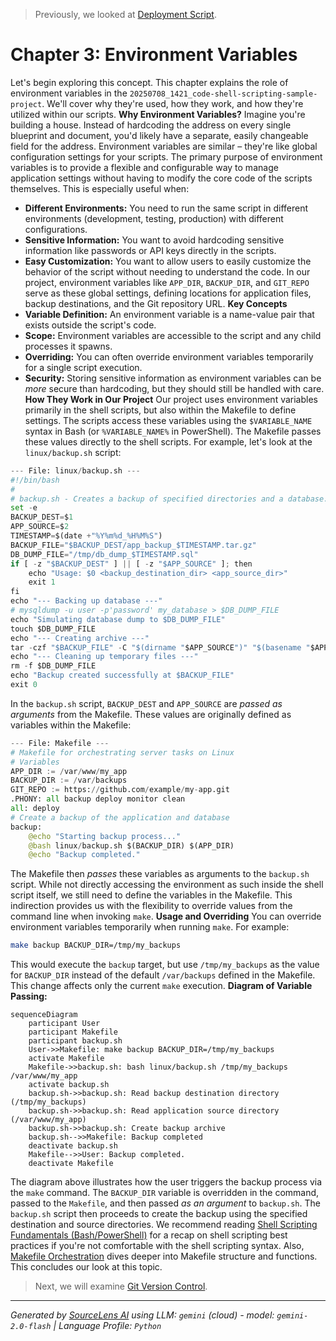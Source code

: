 > Previously, we looked at [Deployment Script](02_deployment-script.md).

# Chapter 3: Environment Variables
Let's begin exploring this concept. This chapter explains the role of environment variables in the `20250708_1421_code-shell-scripting-sample-project`. We'll cover why they're used, how they work, and how they're utilized within our scripts.
**Why Environment Variables?**
Imagine you're building a house. Instead of hardcoding the address on every single blueprint and document, you'd likely have a separate, easily changeable field for the address. Environment variables are similar – they're like global configuration settings for your scripts.
The primary purpose of environment variables is to provide a flexible and configurable way to manage application settings without having to modify the core code of the scripts themselves. This is especially useful when:
*   **Different Environments:** You need to run the same script in different environments (development, testing, production) with different configurations.
*   **Sensitive Information:** You want to avoid hardcoding sensitive information like passwords or API keys directly in the scripts.
*   **Easy Customization:** You want to allow users to easily customize the behavior of the script without needing to understand the code.
In our project, environment variables like `APP_DIR`, `BACKUP_DIR`, and `GIT_REPO` serve as these global settings, defining locations for application files, backup destinations, and the Git repository URL.
**Key Concepts**
*   **Variable Definition:** An environment variable is a name-value pair that exists outside the script's code.
*   **Scope:** Environment variables are accessible to the script and any child processes it spawns.
*   **Overriding:**  You can often override environment variables temporarily for a single script execution.
*   **Security:** Storing sensitive information as environment variables can be *more* secure than hardcoding, but they should still be handled with care.
**How They Work in Our Project**
Our project uses environment variables primarily in the shell scripts, but also within the Makefile to define settings. The scripts access these variables using the `$VARIABLE_NAME` syntax in Bash (or `%VARIABLE_NAME%` in PowerShell). The Makefile passes these values directly to the shell scripts.
For example, let's look at the `linux/backup.sh` script:
```python
--- File: linux/backup.sh ---
#!/bin/bash
#
# backup.sh - Creates a backup of specified directories and a database.
set -e
BACKUP_DEST=$1
APP_SOURCE=$2
TIMESTAMP=$(date +"%Y%m%d_%H%M%S")
BACKUP_FILE="$BACKUP_DEST/app_backup_$TIMESTAMP.tar.gz"
DB_DUMP_FILE="/tmp/db_dump_$TIMESTAMP.sql"
if [ -z "$BACKUP_DEST" ] || [ -z "$APP_SOURCE" ]; then
    echo "Usage: $0 <backup_destination_dir> <app_source_dir>"
    exit 1
fi
echo "--- Backing up database ---"
# mysqldump -u user -p'password' my_database > $DB_DUMP_FILE
echo "Simulating database dump to $DB_DUMP_FILE"
touch $DB_DUMP_FILE
echo "--- Creating archive ---"
tar -czf "$BACKUP_FILE" -C "$(dirname "$APP_SOURCE")" "$(basename "$APP_SOURCE")" -C "/tmp" "$(basename "$DB_DUMP_FILE")"
echo "--- Cleaning up temporary files ---"
rm -f $DB_DUMP_FILE
echo "Backup created successfully at $BACKUP_FILE"
exit 0
```
In the `backup.sh` script, `BACKUP_DEST` and `APP_SOURCE` are *passed as arguments* from the Makefile.  These values are originally defined as variables within the Makefile:
```python
--- File: Makefile ---
# Makefile for orchestrating server tasks on Linux
# Variables
APP_DIR := /var/www/my_app
BACKUP_DIR := /var/backups
GIT_REPO := https://github.com/example/my-app.git
.PHONY: all backup deploy monitor clean
all: deploy
# Create a backup of the application and database
backup:
    @echo "Starting backup process..."
    @bash linux/backup.sh $(BACKUP_DIR) $(APP_DIR)
    @echo "Backup completed."
```
The Makefile then *passes* these variables as arguments to the `backup.sh` script. While not directly accessing the environment as such inside the shell script itself, we still need to define the variables in the Makefile. This indirection provides us with the flexibility to override values from the command line when invoking `make`.
**Usage and Overriding**
You can override environment variables temporarily when running `make`. For example:
```bash
make backup BACKUP_DIR=/tmp/my_backups
```
This would execute the `backup` target, but use `/tmp/my_backups` as the value for `BACKUP_DIR` instead of the default `/var/backups` defined in the Makefile. This change affects only the current `make` execution.
**Diagram of Variable Passing:**
```mermaid
sequenceDiagram
    participant User
    participant Makefile
    participant backup.sh
    User->>Makefile: make backup BACKUP_DIR=/tmp/my_backups
    activate Makefile
    Makefile->>backup.sh: bash linux/backup.sh /tmp/my_backups /var/www/my_app
    activate backup.sh
    backup.sh->>backup.sh: Read backup destination directory (/tmp/my_backups)
    backup.sh->>backup.sh: Read application source directory (/var/www/my_app)
    backup.sh->>backup.sh: Create backup archive
    backup.sh-->>Makefile: Backup completed
    deactivate backup.sh
    Makefile-->>User: Backup completed.
    deactivate Makefile
```
The diagram above illustrates how the user triggers the backup process via the `make` command. The `BACKUP_DIR` variable is overridden in the command, passed to the `Makefile`, and then passed *as an argument* to `backup.sh`. The `backup.sh` script then proceeds to create the backup using the specified destination and source directories.
We recommend reading [Shell Scripting Fundamentals (Bash/PowerShell)](01_shell-scripting-fundamentals-bash-powershell.md) for a recap on shell scripting best practices if you're not comfortable with the shell scripting syntax. Also, [Makefile Orchestration](07_makefile-orchestration.md) dives deeper into Makefile structure and functions.
This concludes our look at this topic.

> Next, we will examine [Git Version Control](04_git-version-control.md).


---

*Generated by [SourceLens AI](https://github.com/openXFlow/sourceLensAI) using LLM: `gemini` (cloud) - model: `gemini-2.0-flash` | Language Profile: `Python`*